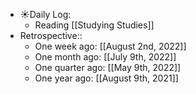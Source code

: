 - ☀️Daily Log:
    - Reading [[Studying Studies]]
- Retrospective::
    - One week ago: [[August 2nd, 2022]]
    - One month ago: [[July 9th, 2022]]
    - One quarter ago: [[May 9th, 2022]]
    - One year ago: [[August 9th, 2021]]

